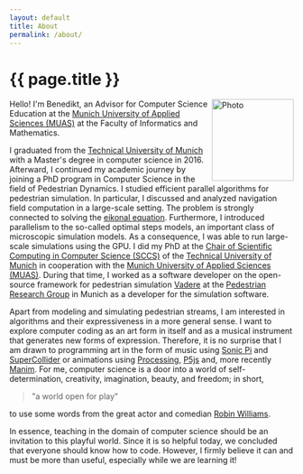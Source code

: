 ```yaml
---
layout: default
title: About
permalink: /about/
---
```

# {{ page.title }}

<div><img style="float: right;height:145px;" src="{% link /assets/images/BZoennchen.JPG %}" alt="Photo"></div>

Hello! I'm Benedikt, an Advisor for Computer Science Education at the [Munich University of Applied Sciences (MUAS)](https://www.cs.hm.edu/en/home/index.en.html) at the Faculty of Informatics and Mathematics. 

I graduated from the [Technical University of Munich](https://www.in.tum.de/en/cover-page/) with a Master's degree in computer science in 2016.
Afterward, I continued my academic journey by joining a PhD program in Computer Science in the field of Pedestrian Dynamics. 
I studied efficient parallel algorithms for pedestrian simulation.
In particular, I discussed and analyzed navigation field computation in a large-scale setting. 
The problem is strongly connected to solving the [eikonal equation](https://en.wikipedia.org/wiki/Eikonal_equation).
Furthermore, I introduced parallelism to the so-called optimal steps models, an important class of microscopic simulation models.
As a consequence, I was able to run large-scale simulations using the GPU.
I did my PhD at the [Chair of Scientific Computing in Computer Science (SCCS)](https://www.in.tum.de/i05/startseite/) of the [Technical University of Munich](https://www.in.tum.de/en/cover-page/) in cooperation with the [Munich University of Applied Sciences (MUAS)](https://www.cs.hm.edu/en/home/index.en.html).
During that time, I worked as a software developer on the open-source framework for pedestrian simulation [Vadere](http:/www.vadere.org) at the [Pedestrian Research Group](https://www.cs.hm.edu/forschungprojekte/pedestrian_dynamics/index.de.html) in Munich as a developer for the simulation software.

Apart from modeling and simulating pedestrian streams, I am interested in algorithms and their expressiveness in a more general sense.
I want to explore computer coding as an art form in itself and as a musical instrument that generates new forms of expression.
Therefore, it is no surprise that I am drawn to programming art in the form of music using [Sonic Pi](https://sonic-pi.net/) and [SuperCollider](https://supercollider.github.io/) or animations using [Processing](https://processing.org/), [P5js](https://p5js.org/) and, more recently [Manim](https://www.manim.community/).
For me, computer science is a door into a world of self-determination, creativity, imagination, beauty, and freedom; in short, 

>"a world open for play" 

to use some words from the great actor and comedian [Robin Williams](https://en.wikipedia.org/wiki/Robin_Williams).

In essence, teaching in the domain of computer science should be an invitation to this playful world.
Since it is so helpful today, we concluded that everyone should know how to code.
However, I firmly believe it can and must be more than useful, especially while we are learning it!